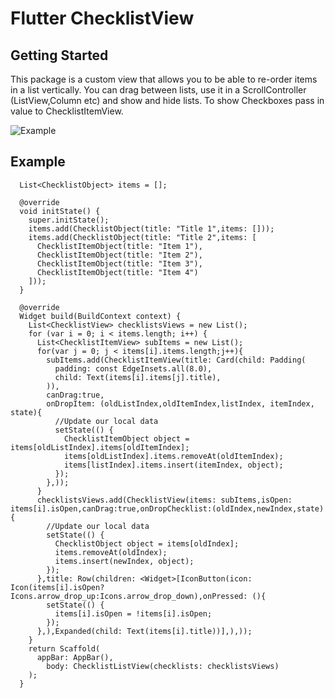 # Flutter ChecklistView

## Getting Started

This package is a custom view that allows you to be able to re-order items in a list vertically. You can drag between lists, use it in a ScrollController (ListView,Column etc) and show and hide lists. To show Checkboxes pass in value to ChecklistItemView.

![Example](https://github.com/jakebonk/FlutterChecklistView/blob/master/images/example.gif?raw=true)

## Example

```
  List<ChecklistObject> items = [];

  @override
  void initState() {
    super.initState();
    items.add(ChecklistObject(title: "Title 1",items: []));
    items.add(ChecklistObject(title: "Title 2",items: [
      ChecklistItemObject(title: "Item 1"),
      ChecklistItemObject(title: "Item 2"),
      ChecklistItemObject(title: "Item 3"),
      ChecklistItemObject(title: "Item 4")
    ]));
  }

  @override
  Widget build(BuildContext context) {
    List<ChecklistView> checklistsViews = new List();
    for (var i = 0; i < items.length; i++) {
      List<ChecklistItemView> subItems = new List();
      for(var j = 0; j < items[i].items.length;j++){
        subItems.add(ChecklistItemView(title: Card(child: Padding(
          padding: const EdgeInsets.all(8.0),
          child: Text(items[i].items[j].title),
        )),
        canDrag:true,
        onDropItem: (oldListIndex,oldItemIndex,listIndex, itemIndex, state){
          //Update our local data
          setState(() {
            ChecklistItemObject object = items[oldListIndex].items[oldItemIndex];
            items[oldListIndex].items.removeAt(oldItemIndex);
            items[listIndex].items.insert(itemIndex, object);
          });
        },));
      }
      checklistsViews.add(ChecklistView(items: subItems,isOpen: items[i].isOpen,canDrag:true,onDropChecklist:(oldIndex,newIndex,state){
        //Update our local data
        setState(() {          
          ChecklistObject object = items[oldIndex];
          items.removeAt(oldIndex);
          items.insert(newIndex, object);
        });
      },title: Row(children: <Widget>[IconButton(icon: Icon(items[i].isOpen?Icons.arrow_drop_up:Icons.arrow_drop_down),onPressed: (){
        setState(() {
          items[i].isOpen = !items[i].isOpen;
        });
      },),Expanded(child: Text(items[i].title))],),));
    }
    return Scaffold(
      appBar: AppBar(),
        body: ChecklistListView(checklists: checklistsViews)
    );
  }
```
